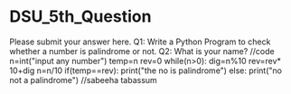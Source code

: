 # DSU_5th_Question
Please submit your answer here.
Q1: Write a Python Program to check whether a number is palindrome or not.
Q2: What is your name?
//code
n=int("input any number")
temp=n
rev=0
while(n>0):
  dig=n%10
  rev=rev* 10+dig
  n=n/10
if(temp==rev):
  print("the no is palindrome")
else:
  print("no not a palindrome")
//sabeeha tabassum

